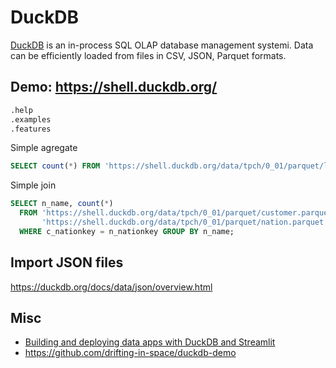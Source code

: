 # DuckDB

[DuckDB](https://duckdb.org/) is an in-process SQL OLAP database management systemi. Data can be efficiently loaded from files in CSV, JSON, Parquet formats.

## Demo: https://shell.duckdb.org/

```sql
.help
.examples
.features
```

Simple agregate
```sql
SELECT count(*) FROM 'https://shell.duckdb.org/data/tpch/0_01/parquet/lineitem.parquet';
```

Simple join
```sql
SELECT n_name, count(*)
  FROM 'https://shell.duckdb.org/data/tpch/0_01/parquet/customer.parquet',
       'https://shell.duckdb.org/data/tpch/0_01/parquet/nation.parquet'
  WHERE c_nationkey = n_nationkey GROUP BY n_name;
```

## Import JSON files

https://duckdb.org/docs/data/json/overview.html

## Misc
* [Building and deploying data apps with DuckDB and Streamlit](https://medium.com/@octavianzarzu/build-and-deploy-apps-with-duckdb-and-streamlit-in-under-one-hour-852cd31cccce)
* https://github.com/drifting-in-space/duckdb-demo